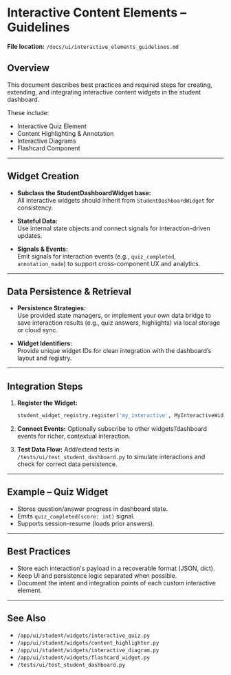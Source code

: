 # Interactive Content Elements – Guidelines

**File location:** `/docs/ui/interactive_elements_guidelines.md`

## Overview

This document describes best practices and required steps for creating, extending, and integrating interactive content widgets in the student dashboard.

These include:  
- Interactive Quiz Element  
- Content Highlighting & Annotation  
- Interactive Diagrams  
- Flashcard Component  

---

## Widget Creation

- **Subclass the StudentDashboardWidget base:**  
    All interactive widgets should inherit from `StudentDashboardWidget` for consistency.

- **Stateful Data:**  
    Use internal state objects and connect signals for interaction-driven updates.

- **Signals & Events:**  
    Emit signals for interaction events (e.g., `quiz_completed`, `annotation_made`) to support cross-component UX and analytics.

---

## Data Persistence & Retrieval

- **Persistence Strategies:**  
    Use provided state managers, or implement your own data bridge to save interaction results (e.g., quiz answers, highlights) via local storage or cloud sync.

- **Widget Identifiers:**  
    Provide unique widget IDs for clean integration with the dashboard’s layout and registry.

---

## Integration Steps

1. **Register the Widget:**
    ```python
    student_widget_registry.register('my_interactive', MyInteractiveWidget)
    ```

2. **Connect Events:**
    Optionally subscribe to other widgets’/dashboard events for richer, contextual interaction.

3. **Test Data Flow:**
    Add/extend tests in `/tests/ui/test_student_dashboard.py` to simulate interactions and check for correct data persistence.

---

## Example – Quiz Widget

- Stores question/answer progress in dashboard state.
- Emits `quiz_completed(score: int)` signal.
- Supports session-resume (loads prior answers).

---

## Best Practices

- Store each interaction's payload in a recoverable format (JSON, dict).
- Keep UI and persistence logic separated when possible.
- Document the intent and integration points of each custom interactive element.

---

## See Also

- `/app/ui/student/widgets/interactive_quiz.py`
- `/app/ui/student/widgets/content_highlighter.py`
- `/app/ui/student/widgets/interactive_diagram.py`
- `/app/ui/student/widgets/flashcard_widget.py`
- `/tests/ui/test_student_dashboard.py`